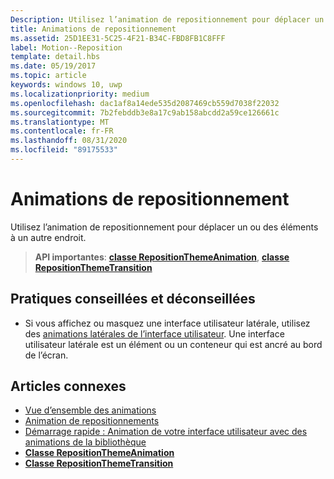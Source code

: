```yaml
---
Description: Utilisez l’animation de repositionnement pour déplacer un ou des éléments à un autre endroit.
title: Animations de repositionnement
ms.assetid: 25D1EE31-5C25-4F21-B34C-FBD8FB1C8FFF
label: Motion--Reposition
template: detail.hbs
ms.date: 05/19/2017
ms.topic: article
keywords: windows 10, uwp
ms.localizationpriority: medium
ms.openlocfilehash: dac1af8a14ede535d2087469cb559d7038f22032
ms.sourcegitcommit: 7b2febddb3e8a17c9ab158abcdd2a59ce126661c
ms.translationtype: MT
ms.contentlocale: fr-FR
ms.lasthandoff: 08/31/2020
ms.locfileid: "89175533"
---
```

# <a name="reposition-animations"></a>Animations de repositionnement



Utilisez l’animation de repositionnement pour déplacer un ou des éléments à un autre endroit.

> **API importantes**: [**classe RepositionThemeAnimation**](/uwp/api/Windows.UI.Xaml.Media.Animation.RepositionThemeAnimation), [**classe RepositionThemeTransition**](/uwp/api/Windows.UI.Xaml.Media.Animation.RepositionThemeTransition)

## <a name="dos-and-donts"></a>Pratiques conseillées et déconseillées


-   Si vous affichez ou masquez une interface utilisateur latérale, utilisez des [animations latérales de l’interface utilisateur](motion-edgebased.md). Une interface utilisateur latérale est un élément ou un conteneur qui est ancré au bord de l’écran.


## <a name="related-articles"></a>Articles connexes

* [Vue d’ensemble des animations](./xaml-animation.md)
* [Animation de repositionnements](/previous-versions/windows/apps/jj649434(v=win.10))
* [Démarrage rapide : Animation de votre interface utilisateur avec des animations de la bibliothèque](/previous-versions/windows/apps/hh452703(v=win.10))
* [**Classe RepositionThemeAnimation**](/uwp/api/Windows.UI.Xaml.Media.Animation.RepositionThemeAnimation)
* [**Classe RepositionThemeTransition**](/uwp/api/Windows.UI.Xaml.Media.Animation.RepositionThemeTransition)


 